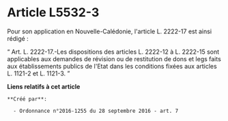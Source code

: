 # Article L5532-3

Pour son application en Nouvelle-Calédonie, l'article L. 2222-17 est ainsi rédigé : 

“ Art. L. 2222-17.-Les dispositions des articles L. 2222-12 à L. 2222-15 sont applicables aux demandes de révision ou de
restitution de dons et legs faits aux établissements publics de l'Etat dans les conditions fixées aux articles L. 1121-2 et
L. 1121-3. ”

**Liens relatifs à cet article**

	**Créé par**:

	  - Ordonnance n°2016-1255 du 28 septembre 2016 - art. 7

